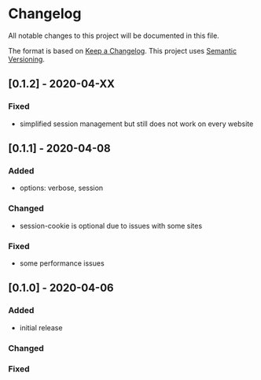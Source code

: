 # Changelog
All notable changes to this project will be documented in this file.

The format is based on [Keep a Changelog](https://keepachangelog.com/en/1.0.0/).
This project uses [Semantic Versioning](https://semver.org/spec/v2.0.0.html).

## [0.1.2] - 2020-04-XX

### Fixed

- simplified session management but still does not work on every website  


## [0.1.1] - 2020-04-08

### Added

- options: verbose, session

### Changed

- session-cookie is optional due to issues with some sites

### Fixed

- some performance issues


## [0.1.0] - 2020-04-06

### Added

- initial release

### Changed

### Fixed
